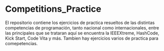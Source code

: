 # Competitions_Practice
El repositorio contiene los ejercicios de practica resueltos de las distintas competencias de programación, tanto nacional como internacionales, entre las principales que se trataran aquí se encuentra la IEEEXtreme, HashCode, Kick Start, Code Vita y más.
Tambien hay ejercicios varios de practica para comepetencias.
